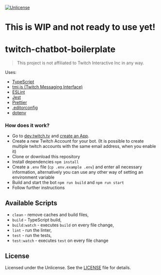 [![Unlicense][license-badge]][license]

# This is WIP and not ready to use yet!

# twitch-chatbot-boilerplate

> This project is not affiliated to Twitch Interactive Inc in any way.

Uses:

- [TypeScript][typescript]
- [tmi.js (Twitch Messaging Interface)][tmijs]
- [ESLint][eslint]
- [Jest][jest]
- [Prettier][prettier]
- [.editorconfig][editorconfig]
- [dotenv][dotenv]

### How does it work?

- Go to [dev.twitch.tv][devtwitchtv] and [create an App][createtwitchapp].
- Create a new Twitch Account for your bot. (It is possible to create multiple twitch accounts with the same email address, when you enable it)
- Clone or download this repository
- Install dependencies `npm install`
- Create a `.env` file (`cp .env.example .env`) and enter all necessary information, alternatively you can use any other way of setting an environment variable
- Build and start the bot `npm run build` and `npm run start`
- Follow further instructions

## Available Scripts

- `clean` - remove caches and build files,
- `build` - TypeScript build,
- `build:watch` - executes `build` on every file change,
- `lint` - run the linter,
- `test` - run the tests,
- `test:watch` - executes `test` on every file change

## License

Licensed under the Unlicense. See the [LICENSE](https://github.com/fosefx/twitch-chatbot-boilerplate/blob/master/LICENSE) file for details.

[typescript]: https://www.typescriptlang.org/
[tmijs]: https://tmijs.com/
[license-badge]: https://img.shields.io/badge/license-Unlicense-blue.svg
[license]: https://github.com/fosefx/node-typescript-boilerplate/blob/master/LICENSE
[jest]: https://facebook.github.io/jest/
[eslint]: https://github.com/eslint/eslint
[prettier]: https://prettier.io
[travis]: https://travis-ci.org
[editorconfig]: https://editorconfig.org/
[devtwitchtv]: https://dev.twitch.tv/
[createtwitchapp]: https://dev.twitch.tv/docs/authentication/#registration
[dotenv]: https://www.npmjs.com/package/dotenv
